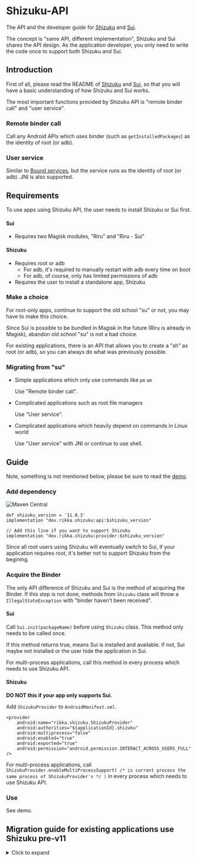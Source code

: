 # Shizuku-API

The API and the developer guide for [Shizuku](https://github.com/RikkaApps/Shizuku) and [Sui](https://github.com/RikkaApps/Sui).

The concept is "same API, different implementation", Shizuku and Sui shares the API design. As the application developer, you only need to write the code once to support both Shizuku and Sui.

## Introduction

First of all, please read the README of [Shizuku](https://github.com/RikkaApps/Shizuku) and [Sui](https://github.com/RikkaApps/Sui), so that you will have a basic understanding of how Shizuku and Sui works.

The most important functions provided by Shizuku API is "remote binder call" and "user service". 

### Remote binder call

Call any Android APIs which uses binder (such as `getInstalledPackages`) as the identity of root (or adb).

### User service

Similar to [Bound services](https://developer.android.com/guide/components/bound-services), but the service runs as the identity of root (or adb). JNI is also supported.

## Requirements

To use apps using Shizuku API, the user needs to install Shizuku or Sui first.

#### Sui

- Requires two Magisk modules, "Riru" and "Riru - Sui"

#### Shizuku

- Requires root or adb
  - For adb, it's required to manually restart with adb every time on boot
  - For adb, of course, only has limited permissions of adb
- Requires the user to install a standalone app, Shizuku

### Make a choice

For root-only apps, continue to support the old school "su" or not, you may have to make this choice.

Since Sui is possible to be bundled in Magisk in the future (Riru is already in Magisk), abandon old school "su" is not a bad choice.

For existing applications, there is an API that allows you to create a "sh" as root (or adb), so you can always do what was previously possible.

### Migrating from "su"

* Simple applications which only use commands like `pm` `am`

  Use "Remote binder call".

* Complicated applications such as root file managers

  Use "User service".

* Complicated applications which heavily depend on commands in Linux world

  Use "User service" with JNI or continue to use shell.

## Guide

Note, something is not mentioned below, please be sure to read the [demo](https://github.com/RikkaApps/Shizuku-API/tree/master/demo).

### Add dependency

![Maven Central](https://img.shields.io/maven-central/v/dev.rikka.shizuku/api)

   
```
def shizuku_version = '11.0.3'
implementation "dev.rikka.shizuku:api:$shizuku_version"

// Add this line if you want to support Shizuku
implementation "dev.rikka.shizuku:provider:$shizuku_version"
```

Since all root users using Shizuku will eventually switch to Sui, if your application requires root, it's better not to support Shizuku from the begining.

### Acquire the Binder

The only API difference of Shizuku and Sui is the method of acquiring the Binder. If this step is not done, methods from `Shizuku` class will throw a `IllegalStateException` with "binder haven't been received".

#### Sui

Call `Sui.init(packageName)` before using `Shizuku` class. This method only needs to be called once.

If this method returns true, means Sui is installed and available. If not, Sui maybe not installed or the user hide the application in Sui.

For multi-process applications, call this method in every process which needs to use Shizuku API.

#### Shizuku

**DO NOT this if your app only supports Sui.**

Add `ShizukuProvider` to `AndroidManifest.xml`.

```
<provider
    android:name="rikka.shizuku.ShizukuProvider"
    android:authorities="${applicationId}.shizuku"
    android:multiprocess="false"
    android:enabled="true"
    android:exported="true"
    android:permission="android.permission.INTERACT_ACROSS_USERS_FULL" />
```

For multi-process applications, call `ShizukuProvider.enableMultiProcessSupport( /* is current process the same process of ShizukuProvider's */ )` in every process which needs to use Shizuku API.

### Use

See demo.

## Migration guide for existing applications use Shizuku pre-v11
<details>
  <summary>Click to expand</summary>

### Changes

- Dependency changed (see Guide below)
- Self-implemented permission is used from v11, the API is same to runtime permission (see demo, and existing runtime permission still works)
- Package name is rename to `rikka.shizuku` (replace all `moe.shizuku.api.` to `rikka.shizuku.`)
- `ShizukuService` class is renamed to `Shizuku`
- Methods in `Shizuku` class now throw `RuntimeException` rather than `RemoteException` like other Android APIs
- Listeners are moved from `ShizukuProvider` class to `Shizuku` class

### Add support for Sui

- Call `Sui#init()`
- Do not use `ShizukuProvider#isShizukuInstalled` since Sui does not have a manager
- It's better to use check Sui with `Sui#isSui` before using Shizuku only methods in `ShizukuProvider`

</details>
